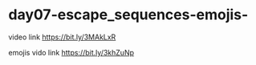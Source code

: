 # day07-escape_sequences-emojis-


video link
https://bit.ly/3MAkLxR

emojis vido link
https://bit.ly/3khZuNp
